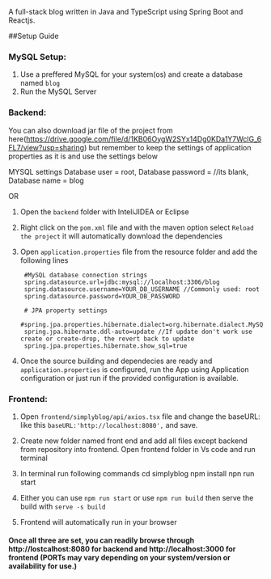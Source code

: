 A full-stack blog written in Java and TypeScript using Spring Boot and Reactjs.
     
##Setup Guide

### MySQL Setup:

  1. Use a preffered MySQL for your system(os) and create a database named ```blog```
  2. Run the MySQL Server
  
### Backend: 
You can also download jar file of the project from here(https://drive.google.com/file/d/1KB06OygW2SYx14Dg0KDa1Y7WclG_6FL7/view?usp=sharing) but remember to keep the settings of application properties as it is and use the settings below

MYSQL settings
 Database user = root,
 Database password =  //its blank,
 Database name = blog

   OR

  1. Open the ```backend``` folder with InteliJIDEA or Eclipse
  2. Right click on the ```pom.xml``` file and with the maven option select ```Reload the project``` it will automatically download 
     the dependencies
  3. Open ```application.properties``` file from the resource folder and add the following lines
          
          #MySQL database connection strings
          spring.datasource.url=jdbc:mysql://localhost:3306/blog
          spring.datasource.username=YOUR_DB_USERNAME //Commonly used: root
          spring.datasource.password=YOUR_DB_PASSWORD

          # JPA property settings
          #spring.jpa.properties.hibernate.dialect=org.hibernate.dialect.MySQL8Dialect
          spring.jpa.hibernate.ddl-auto=update //If update don't work use create or create-drop, the revert back to update
          spring.jpa.properties.hibernate.show_sql=true
          
  4. Once the source building and dependecies are ready and ```application.properties``` is configured, run the App using 
     Application configuration or just run if the provided configuration is available.

### Frontend:

  1. Open ```frontend/simplyblog/api/axios.tsx``` file and change the baseURL: like this ```baseURL:'http://localhost:8080',``` and save.
  2. Create new folder named front end and add all files except backend from repository into frontend. Open frontend folder in Vs code and run terminal
  3. In terminal run following commands
     cd simplyblog
     npm install
     npn run start
                              
  5. Either you can use ```npm run start``` or use ```npm run build``` then serve the build with ```serve -s build```
  6. Frontend will automatically run in your browser
  
  
#### Once all three are set, you can readily browse through http://lostcalhost:8080 for backend and http://localhost:3000 for frontend (PORTs may vary depending on your system/version or availability for use.)

